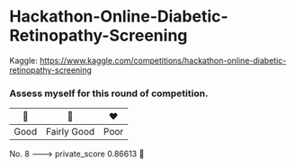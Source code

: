 # Hackathon-Online-Diabetic-Retinopathy-Screening

Kaggle: https://www.kaggle.com/competitions/hackathon-online-diabetic-retinopathy-screening

### Assess myself for this round of competition.

| 💚  | 💛 | ❤️ |
| --- | --- | --- |
| Good | Fairly Good  | Poor |

No. 8 ---> private_score 0.86613 💛
